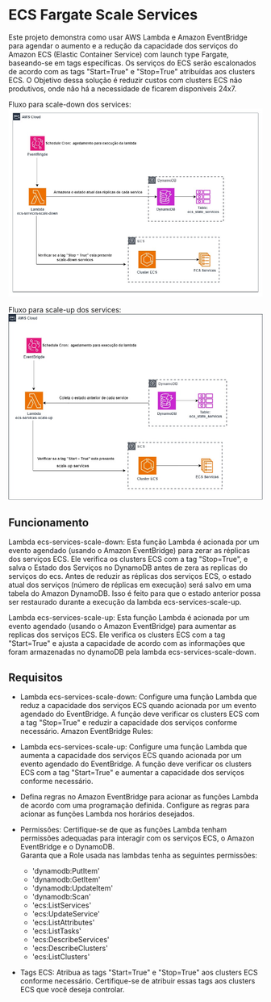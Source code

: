 # ECS Fargate Scale Services
Este projeto demonstra como usar AWS Lambda e Amazon EventBridge para agendar o aumento e a redução da capacidade dos serviços do Amazon ECS (Elastic Container Service) com launch type Fargate, baseando-se em tags específicas. Os serviços do ECS serão escalonados de acordo com as tags "Start=True" e "Stop=True" atribuídas aos clusters ECS.
O Objetivo dessa solução é reduzir custos com clusters ECS não produtivos, onde não há a necessidade de ficarem disponiveis 24x7.

Fluxo para scale-down dos services:
<img src="/images/ecs-services-scale-down.jpg">

Fluxo para scale-up dos services:
<img src="/images/ecs-services-scale-up.jpg">

## Funcionamento

Lambda ecs-services-scale-down:
Esta função Lambda é acionada por um evento agendado (usando o Amazon EventBridge) para zerar as réplicas dos serviços ECS. Ele verifica os clusters ECS com a tag "Stop=True", e salva o Estado dos Serviços no DynamoDB antes de zera as replicas do serviços do ecs.
Antes de reduzir as réplicas dos serviços ECS, o estado atual dos serviços (número de réplicas em execução) será salvo em uma tabela do Amazon DynamoDB. Isso é feito para que o estado anterior possa ser restaurado durante a execução da lambda ecs-services-scale-up.

Lambda ecs-services-scale-up:
Esta função Lambda é acionada por um evento agendado (usando o Amazon EventBridge) para aumentar as replicas dos serviços ECS. Ele verifica os clusters ECS com a tag "Start=True" e ajusta a capacidade de acordo com as informações que foram armazenadas no dynamoDB pela lambda ecs-services-scale-down.

## Requisitos

- Lambda ecs-services-scale-down:
Configure uma função Lambda que reduz a capacidade dos serviços ECS quando acionada por um evento agendado do EventBridge.
A função deve verificar os clusters ECS com a tag "Stop=True" e reduzir a capacidade dos serviços conforme necessário.
Amazon EventBridge Rules:

- Lambda ecs-services-scale-up:
Configure uma função Lambda que aumenta a capacidade dos serviços ECS quando acionada por um evento agendado do EventBridge.
A função deve verificar os clusters ECS com a tag "Start=True" e aumentar a capacidade dos serviços conforme necessário.

- Defina regras no Amazon EventBridge para acionar as funções Lambda de acordo com uma programação definida. Configure as regras para acionar as funções Lambda nos horários desejados.

- Permissões:
Certifique-se de que as funções Lambda tenham permissões adequadas para interagir com os serviços ECS, o Amazon EventBridge e o DynamoDB.<br />
Garanta que a Role usada nas lambdas tenha as seguintes permissões:
    - 'dynamodb:PutItem'
    - 'dynamodb:GetItem'
    - 'dynamodb:UpdateItem'
    - 'dynamodb:Scan'
    - 'ecs:ListServices'
    - 'ecs:UpdateService'
    - 'ecs:ListAttributes'
    - 'ecs:ListTasks'
    - 'ecs:DescribeServices'
    - 'ecs:DescribeClusters'
    - 'ecs:ListClusters'

- Tags ECS:
Atribua as tags "Start=True" e "Stop=True" aos clusters ECS conforme necessário. Certifique-se de atribuir essas tags aos clusters ECS que você deseja controlar.



